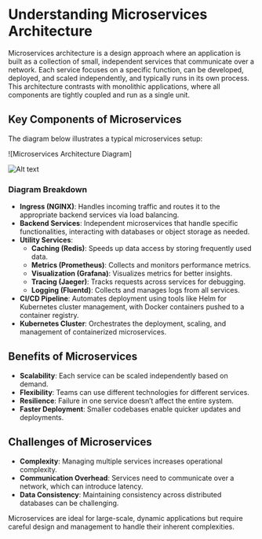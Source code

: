 # Understanding Microservices Architecture

Microservices architecture is a design approach where an application is built as a collection of small, independent services that communicate over a network. Each service focuses on a specific function, can be developed, deployed, and scaled independently, and typically runs in its own process. This architecture contrasts with monolithic applications, where all components are tightly coupled and run as a single unit.

## Key Components of Microservices

The diagram below illustrates a typical microservices setup:

![Microservices Architecture Diagram]

![Alt text](https://drive.google.com/drive/u/1/folders/1zmsn4nYX1N7uWWQuVcYr7qrR4IXxEWsw "a title")


### Diagram Breakdown
- **Ingress (NGINX)**: Handles incoming traffic and routes it to the appropriate backend services via load balancing.
- **Backend Services**: Independent microservices that handle specific functionalities, interacting with databases or object storage as needed.
- **Utility Services**:
  - **Caching (Redis)**: Speeds up data access by storing frequently used data.
  - **Metrics (Prometheus)**: Collects and monitors performance metrics.
  - **Visualization (Grafana)**: Visualizes metrics for better insights.
  - **Tracing (Jaeger)**: Tracks requests across services for debugging.
  - **Logging (Fluentd)**: Collects and manages logs from all services.
- **CI/CD Pipeline**: Automates deployment using tools like Helm for Kubernetes cluster management, with Docker containers pushed to a container registry.
- **Kubernetes Cluster**: Orchestrates the deployment, scaling, and management of containerized microservices.

## Benefits of Microservices
- **Scalability**: Each service can be scaled independently based on demand.
- **Flexibility**: Teams can use different technologies for different services.
- **Resilience**: Failure in one service doesn’t affect the entire system.
- **Faster Deployment**: Smaller codebases enable quicker updates and deployments.

## Challenges of Microservices
- **Complexity**: Managing multiple services increases operational complexity.
- **Communication Overhead**: Services need to communicate over a network, which can introduce latency.
- **Data Consistency**: Maintaining consistency across distributed databases can be challenging.

Microservices are ideal for large-scale, dynamic applications but require careful design and management to handle their inherent complexities.
